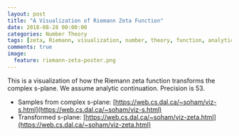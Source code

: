 ```yaml
---
layout: post
title: "A Visualization of Riemann Zeta Function"
date: 2018-08-28 00:00:00
categories: Number Theory
tags: [zeta, Riemann, visualization, number, theory, function, analytic, computation]
comments: true
image:
  feature: riemann-zeta-poster.png
---
```

This is a visualization of how the Riemann zeta function transforms the complex s-plane. We assume analytic continuation. Precision is 53.

* Samples from complex s-plane:
[https://web.cs.dal.ca/~soham/viz-s.html](https://web.cs.dal.ca/~soham/viz-s.html)
* Transformed s-plane:
[https://web.cs.dal.ca/~soham/viz-zeta.html](https://web.cs.dal.ca/~soham/viz-zeta.html)